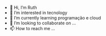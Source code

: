 - 👋 Hi, I’m Ruth
- 👀 I’m interested in tecnology
- 🌱 I’m currently learning programação e cloud
- 💞️ I’m looking to collaborate on ...
- 📫 How to reach me ...

<!---
Ruthfmg/Ruthfmg is a ✨ special ✨ repository because its `README.md` (this file) appears on your GitHub profile.
You can click the Preview link to take a look at your changes.
--->
